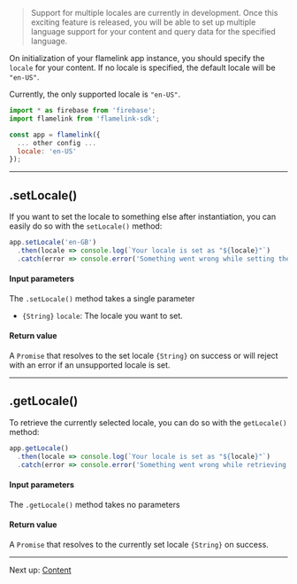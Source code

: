 > Support for multiple locales are currently in development. Once this exciting feature is released, you will be able to set up multiple language support for your content and query data for the specified language.

On initialization of your flamelink app instance, you should specify the `locale` for your content. If no locale is specified, the default locale will be `"en-US"`.

Currently, the only supported locale is `"en-US"`.

```js
import * as firebase from 'firebase';
import flamelink from 'flamelink-sdk';

const app = flamelink({
  ... other config ...
  locale: 'en-US'
});
```

---

## .setLocale()

If you want to set the locale to something else after instantiation, you can easily do so with the `setLocale()` method:

```js
app.setLocale('en-GB')
  .then(locale => console.log(`Your locale is set as "${locale}"`)
  .catch(error => console.error('Something went wrong while setting the locale. Details:', error);
```

#### Input parameters

The `.setLocale()` method takes a single parameter

- `{String}` `locale`: The locale you want to set.

#### Return value

A `Promise` that resolves to the set locale `{String}` on success or will reject with an error if an unsupported locale is set.

---

## .getLocale()

To retrieve the currently selected locale, you can do so with the `getLocale()` method:

```js
app.getLocale()
  .then(locale => console.log(`Your locale is set as "${locale}"`)
  .catch(error => console.error('Something went wrong while retrieving the locale. Details:', error);
```

#### Input parameters

The `.getLocale()` method takes no parameters

#### Return value

A `Promise` that resolves to the currently set locale `{String}` on success.

---

Next up: [Content](/content)
